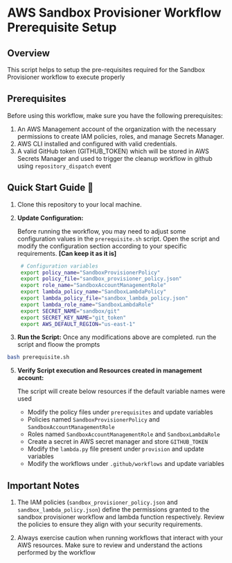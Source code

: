 # AWS Sandbox Provisioner Workflow Prerequisite Setup

## Overview

This script helps to setup the pre-requisites required for the Sandbox Provisioner workflow to execute properly

## Prerequisites

Before using this workflow, make sure you have the following prerequisites:

1. An AWS Management account of the organization with the necessary permissions to create IAM policies, roles, and manage Secrets Manager.
2. AWS CLI installed and configured with valid credentials.
3. A valid GitHub token (GITHUB_TOKEN) which will be stored in AWS Secrets Manager and used to trigger the cleanup workflow in github using `repository_dispatch` event

## Quick Start Guide 🚀

1. Clone this repository to your local machine.

2. **Update Configuration:**

   Before running the workflow, you may need to adjust some configuration values in the `prerequisite.sh` script. Open the script and modify the configuration section according to your specific requirements. **[Can keep it as it is]**
   ```bash
    # Configuration variables
    export policy_name="SandboxProvisionerPolicy"
    export policy_file="sandbox_provisioner_policy.json"
    export role_name="SandboxAccountManagementRole"
    export lambda_policy_name="SandboxLambdaPolicy"
    export lambda_policy_file="sandbox_lambda_policy.json"
    export lambda_role_name="SandboxLambdaRole"
    export SECRET_NAME="sandbox/git"
    export SECRET_KEY_NAME="git_token"
    export AWS_DEFAULT_REGION="us-east-1"
   ```

4. **Run the Script:**
   Once any modifications above are completed. run the script and floow the prompts
```bash
bash prerequisite.sh
```

5. **Verify Script execution and Resources created in management account:**

   The script will create below resources if the default variable names were used
    * Modify the policy files under `prerequisites` and update variables
    * Policies named `SandboxProvisionerPolicy` and `SandboxAccountManagementRole`
    * Roles named `SandboxAccountManagementRole` and `SandboxLambdaRole`
    * Create a secret in AWS secret manager and store `GITHUB_TOKEN`
    * Modify the `lambda.py` file present under `provision` and update variables
    * Modify the workflows under `.github/workflows` and update variables

## Important Notes

1. The IAM policies (`sandbox_provisioner_policy.json` and `sandbox_lambda_policy.json`) define the permissions granted to the sandbox provisioner workflow and lambda function respectively. Review the policies to ensure they align with your security requirements.

2. Always exercise caution when running workflows that interact with your AWS resources. Make sure to review and understand the actions performed by the workflow

